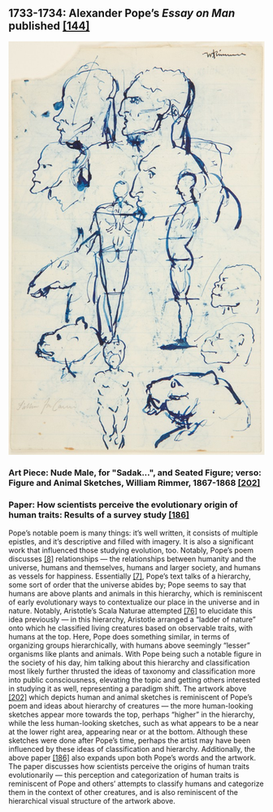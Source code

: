 ## 1733-1734: Alexander Pope’s <em>Essay on Man</em> published [[144]](https://www.gutenberg.org/files/2428/2428-h/2428-h.htm)

![pic](/images/1733-1734.jpg)

### Art Piece: Nude Male, for "Sadak...", and Seated Figure; verso: Figure and Animal Sketches, William Rimmer, 1867-1868 [[202]](https://hvrd.art/o/306610)

### Paper: How scientists perceive the evolutionary origin of human traits: Results of a survey study [[186]](https://www.ncbi.nlm.nih.gov/pmc/articles/PMC5869357/)

Pope’s notable poem is many things: it’s well written, it consists of multiple epistles, and it’s descriptive and filled with imagery. It is also a significant work that influenced those studying evolution, too. Notably, Pope’s poem discusses [[8]](https://www.britannica.com/topic/An-Essay-on-Man) relationships — the relationships between humanity and the universe, humans and themselves, humans and larger society, and humans as vessels for happiness. Essentially [[7]](https://sites.udel.edu/britlitwiki/an-essay-on-man/), Pope’s text talks of a hierarchy, some sort of order that the universe abides by; Pope seems to say that humans are above plants and animals in this hierarchy, which is reminiscent of early evolutionary ways to contextualize our place in the universe and in nature. Notably, Aristotle’s Scala Naturae attempted [[76]](https://doi.org/10.1007/978-3-540-29678-2_3118) to elucidate this idea previously — in this hierarchy, Aristotle arranged a “ladder of nature” onto which he classified living creatures based on observable traits, with humans at the top. Here, Pope does something similar, in terms of organizing groups hierarchically, with humans above seemingly “lesser” organisms like plants and animals. With Pope being such a notable figure in the society of his day, him talking about this hierarchy and classification most likely further thrusted the ideas of taxonomy and classification more into public consciousness, elevating the topic and getting others interested in studying it as well, representing a paradigm shift. The artwork above [[202]](https://hvrd.art/o/306610) which depicts human and animal sketches is reminiscent of Pope’s poem and ideas about hierarchy of creatures — the more human-looking sketches appear more towards the top, perhaps “higher” in the hierarchy, while the less human-looking sketches, such as what appears to be a near at the lower right area, appearing near or at the bottom. Although these sketches were done after Pope’s time, perhaps the artist may have been influenced by these ideas of classification and hierarchy. Additionally, the above paper [[186]](https://www.ncbi.nlm.nih.gov/pmc/articles/PMC5869357/) also expands upon both Pope’s words and the artwork. The paper discusses how scientists perceive the origins of human traits evolutionarily — this perception and categorization of human traits is reminiscent of Pope and others’ attempts to classify humans and categorize them in the context of other creatures, and is also reminiscent of the hierarchical visual structure of the artwork above. 
